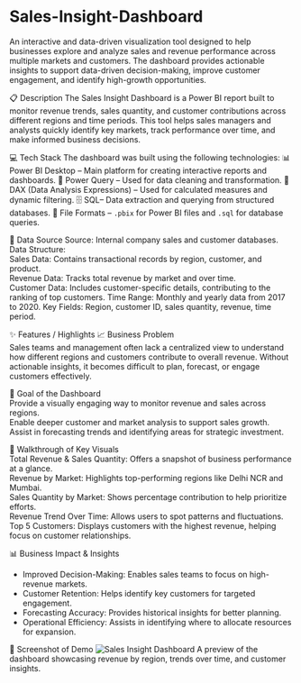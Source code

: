 # Sales-Insight-Dashboard
An interactive and data-driven visualization tool designed to help businesses explore and analyze sales and revenue performance across multiple markets and customers. The dashboard provides actionable insights to support data-driven decision-making, improve customer engagement, and identify high-growth opportunities.

📋 Description
The Sales Insight Dashboard is a Power BI report built to monitor revenue trends, sales quantity, and customer contributions across different regions and time periods. This tool helps sales managers and analysts quickly identify key markets, track performance over time, and make informed business decisions.

💻 Tech Stack
The dashboard was built using the following technologies:
📊 Power BI Desktop – Main platform for creating interactive reports and dashboards.
📂 Power Query – Used for data cleaning and transformation.
🧠 DAX (Data Analysis Expressions) – Used for calculated measures and dynamic filtering.
🗄 SQL– Data extraction and querying from structured databases.
📁 File Formats – `.pbix` for Power BI files and `.sql` for database queries.

📂 Data Source
Source: Internal company sales and customer databases.
Data Structure:  
Sales Data: Contains transactional records by region, customer, and product.  
Revenue Data: Tracks total revenue by market and over time.  
Customer Data: Includes customer-specific details, contributing to the ranking of top customers.
Time Range: Monthly and yearly data from 2017 to 2020.
Key Fields: Region, customer ID, sales quantity, revenue, time period.

✨ Features / Highlights
📈 Business Problem  
Sales teams and management often lack a centralized view to understand how different regions and customers contribute to overall revenue. Without actionable insights, it becomes difficult to plan, forecast, or engage customers effectively.
 
 🎯 Goal of the Dashboard  
Provide a visually engaging way to monitor revenue and sales across regions.  
Enable deeper customer and market analysis to support sales growth.  
Assist in forecasting trends and identifying areas for strategic investment.

🔑 Walkthrough of Key Visuals  
Total Revenue & Sales Quantity: Offers a snapshot of business performance at a glance.  
Revenue by Market: Highlights top-performing regions like Delhi NCR and Mumbai.  
Sales Quantity by Market: Shows percentage contribution to help prioritize efforts.  
Revenue Trend Over Time: Allows users to spot patterns and fluctuations.  
Top 5 Customers: Displays customers with the highest revenue, helping focus on customer relationships.

📊 Business Impact & Insights  
- Improved Decision-Making: Enables sales teams to focus on high-revenue markets.  
- Customer Retention: Helps identify key customers for targeted engagement.  
- Forecasting Accuracy: Provides historical insights for better planning.  
- Operational Efficiency: Assists in identifying where to allocate resources for expansion.

📸 Screenshot of Demo
![Sales Insight Dashboard](link-to-your-image.png)
A preview of the dashboard showcasing revenue by region, trends over time, and customer insights.
